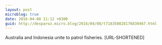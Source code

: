 ```yaml
---
layout: post
microblog: true
date: 2016-04-08 11:12 +0300
guid: http://desparoz.micro.blog/2016/04/08/t718350828176830467.html
---
```

Australia and Indonesia unite to patrol fisheries. [URL-SHORTENED]
